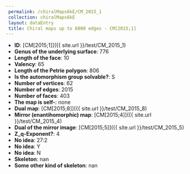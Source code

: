 ```yaml
--- 
 permalink: /chiralMaps6kE/CM_2015_1 
 collection: chiralMaps6kE
 layout: dataEntry
 title: Chiral maps up to 6000 edges - CM[2015;1]
---
```


- **ID**: [CM[2015;1]]({{ site.url }}/test/CM_2015_1)
- **Genus of the underlying surface**: 776
- **Length of the face**: 10
- **Valency**: 65
- **Length of the Petrie polygon**: 806
- **Is the automorphism group solvable?**: S
- **Number of vertices**: 62
- **Number of edges**: 2015
- **Number of faces**: 403
- **The map is self-**: none
- **Dual map**: [CM[2015;8]]({{ site.url }}/test/CM_2015_8)
- **Mirror (enantihomorphic) map**: [CM[2015;4]]({{ site.url }}/test/CM_2015_4)
- **Dual of the mirror image**: [CM[2015;5]]({{ site.url }}/test/CM_2015_5)
- **Z_q-Exponent?**: 4
- **No idea**:  27:2
- **No idea**: Y
- **No idea**: N
- **Skeleton**: nan
- **Some other kind of skeleton**: nan
